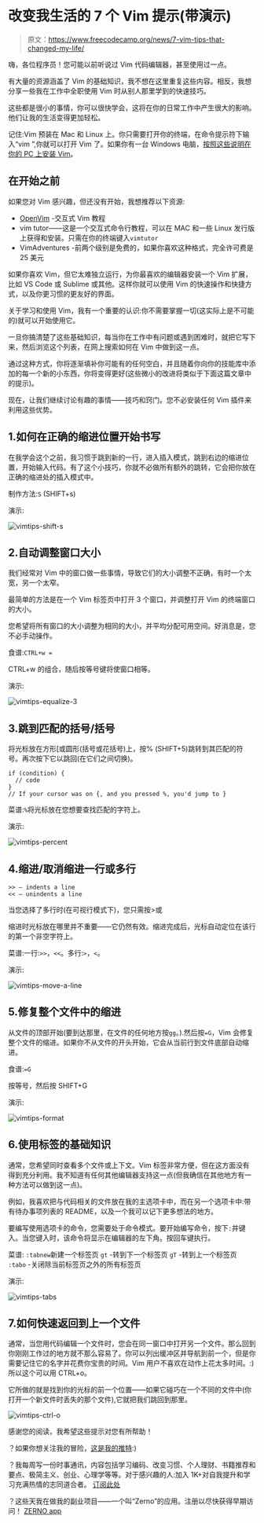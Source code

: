 # 改变我生活的 7 个 Vim 提示(带演示)

> 原文：<https://www.freecodecamp.org/news/7-vim-tips-that-changed-my-life/>

嗨，各位程序员！您可能以前听说过 Vim 代码编辑器，甚至使用过一点。

有大量的资源涵盖了 Vim 的基础知识，我不想在这里重复这些内容。相反，我想分享一些我在工作中全职使用 Vim 时从别人那里学到的快速技巧。

这些都是很小的事情，你可以很快学会，这将在你的日常工作中产生很大的影响。他们让我的生活变得更加轻松。

记住:Vim 预装在 Mac 和 Linux 上。你只需要打开你的终端，在命令提示符下输入“vim ”,你就可以打开 Vim 了。如果你有一台 Windows 电脑，[按照这些说明在你的 PC 上安装 Vim](https://www.freecodecamp.org/news/vim-windows-install-powershell/)。

## 在开始之前

如果您对 Vim 感兴趣，但还没有开始，我想推荐以下资源:

*   [OpenVim](https://www.openvim.com) -交互式 Vim 教程
*   vim tutor——这是一个交互式命令行教程，可以在 MAC 和一些 Linux 发行版上获得和安装。只需在你的终端键入`vimtutor`
*   VimAdventures -前两个级别是免费的，如果你喜欢这种格式，完全许可费是 25 美元

如果你喜欢 Vim，但它太难独立运行，为你最喜欢的编辑器安装一个 Vim 扩展，比如 VS Code 或 Sublime 或其他。这样你就可以使用 Vim 的快速操作和快捷方式，以及你更习惯的更友好的界面。

关于学习和使用 Vim，我有一个重要的认识:你不需要掌握一切(这实际上是不可能的)就可以开始使用它。

一旦你搞清楚了这些基础知识，每当你在工作中有问题或遇到困难时，就把它写下来，然后浏览这个列表，在网上搜索如何在 Vim 中做到这一点。

通过这种方式，你将逐渐填补你可能有的任何空白，并且随着你向你的技能库中添加的每一个新的小东西，你将变得更好(这些微小的改进将类似于下面这篇文章中的提示)。

现在，让我们继续讨论有趣的事情——技巧和窍门。您不必安装任何 Vim 插件来利用这些优势。

## 1.如何在正确的缩进位置开始书写

在我学会这个之前，我习惯于跳到新的一行，进入插入模式，跳到右边的缩进位置，开始输入代码。有了这个小技巧，你就不必做所有额外的跳转，它会把你放在正确的缩进处的插入模式中。

制作方法:`S` (SHIFT+s)

演示:

![vimtips-shift-s](img/70fe0cd0701685cbc201c08f645da3fc.png)

## 2.自动调整窗口大小

我们经常对 Vim 中的窗口做一些事情，导致它们的大小调整不正确，有时一个太宽，另一个太窄。

最简单的方法是在一个 Vim 标签页中打开 3 个窗口，并调整打开 Vim 的终端窗口的大小。

您希望将所有窗口的大小调整为相同的大小，并平均分配可用空间。好消息是，您不必手动操作。

食谱:`CTRL+w =`

CTRL+w 的组合，随后按等号键将使窗口相等。

演示:

![vimtips-equalize-3](img/4aa455d90954e8d3121a3928128a400c.png)

## 3.跳到匹配的括号/括号

将光标放在方形[或圆形(括号或花括号)上，按% (SHIFT+5)跳转到其匹配的符号。再次按下它以跳回(在它们之间切换)。

```
if (condition) {
  // code
}
// If your cursor was on {, and you pressed %, you'd jump to } 
```

菜谱:`%`将光标放在您想要查找匹配的字符上。

演示:

![vimtips-percent](img/1a14434a12e99008aa8b93f85159bbd3.png)

## 4.缩进/取消缩进一行或多行

```
>> ⁠– indents a line
<< ⁠– unindents a line 
```

当您选择了多行时(在可视行模式下)，您只需按>或

缩进时光标放在哪里并不重要——它仍然有效。缩进完成后，光标自动定位在该行的第一个非空字符上。

菜谱:一行:`>>`，`<<`。多行:`>`，`<`。

演示:

![vimtips-move-a-line](img/480c33dd660edf1638a46ce0debe0191.png)

## 5.修复整个文件中的缩进

从文件的顶部开始(要到达那里，在文件的任何地方按`gg`。).然后按`=G`，Vim 会修复整个文件的缩进。如果你不从文件的开头开始，它会从当前行到文件底部自动缩进。

食谱:`=G`

按等号，然后按 SHIFT+G

演示:

![vimtips-format](img/541046bcf8773924b9143e81e2ced62a.png)

## 6.使用标签的基础知识

通常，您希望同时查看多个文件或上下文。Vim 标签非常方便，但在这方面没有得到充分利用。我不知道有任何其他编辑器支持这一点(但我确信在其他地方有一种方法可以做到这一点)。

例如，我喜欢把与代码相关的文件放在我的主选项卡中，而在另一个选项卡中:带有待办事项列表的 README，以及一个我可以记下更多想法的地方。

要编写使用选项卡的命令，您需要处于命令模式。要开始编写命令，按下`:`并键入。当您键入时，该命令将显示在编辑器的左下角。按回车键执行。

菜谱:
`:tabnew`新建一个标签页
`gt` -转到下一个标签页
`gT` -转到上一个标签页
`:tabo` -关闭除当前标签页之外的所有标签页

演示:

![vimtips-tabs](img/3256c9a8050e19ddae4b13c55441929c.png)

## 7.如何快速返回到上一个文件

通常，当您用代码编辑一个文件时，您会在同一窗口中打开另一个文件。那么回到你刚刚工作过的地方就不那么容易了。你可以列出缓冲区并导航到前一个，但是你需要记住它的名字并花费你宝贵的时间。Vim 用户不喜欢在动作上花太多时间。:)所以这个可以用 CTRL+o。

它所做的就是找到你的光标的前一个位置——如果它碰巧在一个不同的文件中(你打开一个新文件时丢失的那个文件),它就把我们跳回到那里。

![vimtips-ctrl-o](img/871245e50dcd2b54bf6e5edf5a95c668.png)

感谢您的阅读，我希望这些提示对您有所帮助！

？如果你想关注我的冒险，[这是我的推特](https://twitter.com/ka11away):)

？我每周写一份时事通讯，内容包括学习编码、改变习惯、个人理财、书籍推荐和要点、极简主义、创业、心理学等等。对于感兴趣的人:加入 1K+对自我提升和学习充满热情的志同道合者。
[订阅此处](https://www.dotheoppo.site/newsletter)

？这些天我在做我的副业项目——一个叫“Zerno”的应用。注册以尽快获得早期访问！
[ZERNO app](https://www.zerno.app)